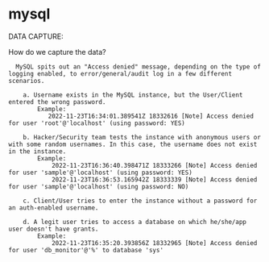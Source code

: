 # mysql

DATA CAPTURE:

How do we capture the data?

      MySQL spits out an "Access denied" message, depending on the type of logging enabled, to error/general/audit log in a few different scenarios.  

		a. Username exists in the MySQL instance, but the User/Client entered the wrong password. 
			Example: 
			   2022-11-23T16:34:01.389541Z 18332616 [Note] Access denied for user 'root'@'localhost' (using password: YES)
			   
		b. Hacker/Security team tests the instance with anonymous users or with some random usernames. In this case, the username does not exist in the instance. 
		    Example:
				2022-11-23T16:36:40.398471Z 18333266 [Note] Access denied for user 'sample'@'localhost' (using password: YES)
				2022-11-23T16:36:53.165942Z 18333339 [Note] Access denied for user 'sample'@'localhost' (using password: NO)
				
		c. Client/User tries to enter the instance without a password for an auth-enabled username. 
				
		d. A legit user tries to access a database on which he/she/app user doesn't have grants.
			Example:
				2022-11-23T16:35:20.393856Z 18332965 [Note] Access denied for user 'db_monitor'@'%' to database 'sys'

